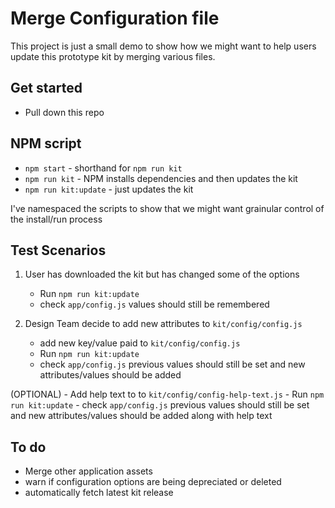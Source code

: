 # Merge Configuration file

This project is just a small demo to show how we might
want to help users update this prototype kit by merging
various files.

## Get started

- Pull down this repo

 ## NPM script

 - `npm start` - shorthand for `npm run kit`
 - `npm run kit` - NPM installs dependencies and then updates the kit
 - `npm run kit:update` - just updates the kit

 I've namespaced the scripts to show that we might want grainular
 control of the install/run process

 ## Test Scenarios
1. User has downloaded the kit but has changed some of the options
    - Run `npm run kit:update`
    - check `app/config.js` values should still be remembered

2. Design Team decide to add new attributes to `kit/config/config.js`
    - add new key/value paid to `kit/config/config.js`
    - Run `npm run kit:update`
    - check `app/config.js` previous values should still be set and new attributes/values should be added

  (OPTIONAL) - Add help text to to `kit/config/config-help-text.js`
    - Run `npm run kit:update`
    - check `app/config.js` previous values should still be set and new attributes/values should be added along with help text

 ## To do

- Merge other application assets
- warn if configuration options are being depreciated or deleted
- automatically fetch latest kit release




